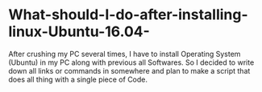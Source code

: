 # What-should-I-do-after-installing-linux-Ubuntu-16.04-
After crushing my PC several times, I have to install Operating System (Ubuntu) in my PC along with previous all Softwares. So I decided to write down all links or commands in somewhere and plan to make a script that does all thing with a single piece of Code.
